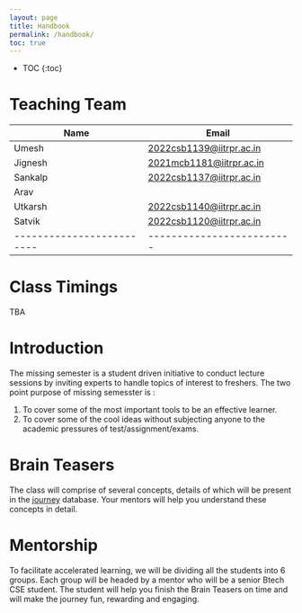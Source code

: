 ```yaml
---
layout: page
title: Handbook 
permalink: /handbook/
toc: true
---
```


* TOC
{:toc}

# Teaching Team

| Name                      | Email                     |
| -------------------------| -------------------------|
| Umesh | 2022csb1139@iitrpr.ac.in |
| Jignesh | 2021mcb1181@iitrpr.ac.in |
| Sankalp | 2022csb1137@iitrpr.ac.in |
| Arav | 
| Utkarsh | 2022csb1140@iitrpr.ac.in |
| Satvik | 2022csb1120@iitrpr.ac.in |
| -------------------------| -------------------------|

# Class Timings
TBA

# Introduction

The missing semester is a student driven initiative to conduct lecture sessions by inviting experts to handle topics of interest to freshers. The two point purpose of missing semesster is : 
1. To cover some of the most important tools to be an effective learner.
2. To cover some of the cool ideas without subjecting anyone to the academic pressures of test/assignment/exams. 

# Brain Teasers
The class will comprise of several concepts, details of which will be present in the [journey](/missingsemester/journey/) database. Your mentors will help you understand these concepts in detail. 

# Mentorship

To facilitate accelerated learning, we will be dividing all the students into 6 groups. Each group will be headed by a mentor who will be a senior Btech CSE student. The student will help you finish the Brain Teasers on time and will make the journey fun, rewarding and engaging. 


